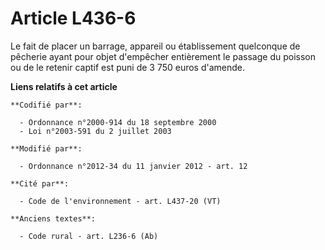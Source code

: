 # Article L436-6

Le fait de placer un barrage, appareil ou établissement quelconque de pêcherie ayant pour objet d'empêcher entièrement le
passage du poisson ou de le retenir captif est puni de 3 750 euros d'amende.

**Liens relatifs à cet article**

	**Codifié par**:

	  - Ordonnance n°2000-914 du 18 septembre 2000
	  - Loi n°2003-591 du 2 juillet 2003

	**Modifié par**:

	  - Ordonnance n°2012-34 du 11 janvier 2012 - art. 12

	**Cité par**:

	  - Code de l'environnement - art. L437-20 (VT)

	**Anciens textes**:

	  - Code rural - art. L236-6 (Ab)
